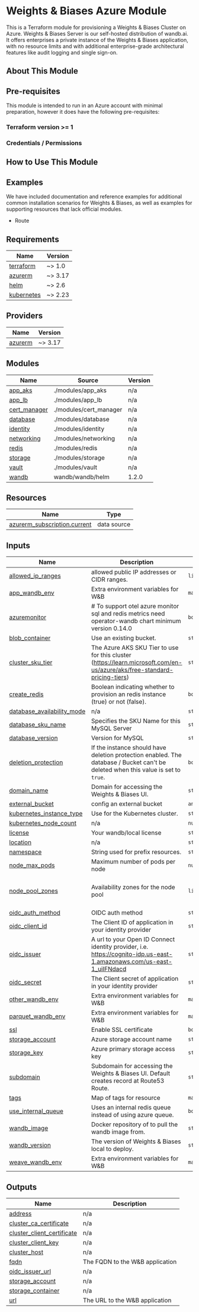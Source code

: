 # Weights & Biases Azure Module

This is a Terraform module for provisioning a Weights & Biases Cluster on Azure.
Weights & Biases Server is our self-hosted distribution of wandb.ai. It offers
enterprises a private instance of the Weights & Biases application, with no
resource limits and with additional enterprise-grade architectural features like
audit logging and single sign-on.

## About This Module

## Pre-requisites

This module is intended to run in an Azure account with minimal
preparation, however it does have the following pre-requisites:

### Terraform version >= 1

### Credentials / Permissions

## How to Use This Module

## Examples

We have included documentation and reference examples for additional common
installation scenarios for Weights & Biases, as well as examples for supporting
resources that lack official modules.

- Route

<!-- BEGIN_TF_DOCS -->
## Requirements

| Name | Version |
|------|---------|
| <a name="requirement_terraform"></a> [terraform](#requirement\_terraform) | ~> 1.0 |
| <a name="requirement_azurerm"></a> [azurerm](#requirement\_azurerm) | ~> 3.17 |
| <a name="requirement_helm"></a> [helm](#requirement\_helm) | ~> 2.6 |
| <a name="requirement_kubernetes"></a> [kubernetes](#requirement\_kubernetes) | ~> 2.23 |

## Providers

| Name | Version |
|------|---------|
| <a name="provider_azurerm"></a> [azurerm](#provider\_azurerm) | ~> 3.17 |

## Modules

| Name | Source | Version |
|------|--------|---------|
| <a name="module_app_aks"></a> [app\_aks](#module\_app\_aks) | ./modules/app_aks | n/a |
| <a name="module_app_lb"></a> [app\_lb](#module\_app\_lb) | ./modules/app_lb | n/a |
| <a name="module_cert_manager"></a> [cert\_manager](#module\_cert\_manager) | ./modules/cert_manager | n/a |
| <a name="module_database"></a> [database](#module\_database) | ./modules/database | n/a |
| <a name="module_identity"></a> [identity](#module\_identity) | ./modules/identity | n/a |
| <a name="module_networking"></a> [networking](#module\_networking) | ./modules/networking | n/a |
| <a name="module_redis"></a> [redis](#module\_redis) | ./modules/redis | n/a |
| <a name="module_storage"></a> [storage](#module\_storage) | ./modules/storage | n/a |
| <a name="module_vault"></a> [vault](#module\_vault) | ./modules/vault | n/a |
| <a name="module_wandb"></a> [wandb](#module\_wandb) | wandb/wandb/helm | 1.2.0 |

## Resources

| Name | Type |
|------|------|
| [azurerm_subscription.current](https://registry.terraform.io/providers/hashicorp/azurerm/latest/docs/data-sources/subscription) | data source |

## Inputs

| Name | Description | Type | Default | Required |
|------|-------------|------|---------|:--------:|
| <a name="input_allowed_ip_ranges"></a> [allowed\_ip\_ranges](#input\_allowed\_ip\_ranges) | allowed public IP addresses or CIDR ranges. | `list(string)` | `[]` | no |
| <a name="input_app_wandb_env"></a> [app\_wandb\_env](#input\_app\_wandb\_env) | Extra environment variables for W&B | `map(string)` | `{}` | no |
| <a name="input_azuremonitor"></a> [azuremonitor](#input\_azuremonitor) | # To support otel azure monitor sql and redis metrics need operator-wandb chart minimum version 0.14.0 | `bool` | `true` | no |
| <a name="input_blob_container"></a> [blob\_container](#input\_blob\_container) | Use an existing bucket. | `string` | `""` | no |
| <a name="input_cluster_sku_tier"></a> [cluster\_sku\_tier](#input\_cluster\_sku\_tier) | The Azure AKS SKU Tier to use for this cluster (https://learn.microsoft.com/en-us/azure/aks/free-standard-pricing-tiers) | `string` | `"Free"` | no |
| <a name="input_create_redis"></a> [create\_redis](#input\_create\_redis) | Boolean indicating whether to provision an redis instance (true) or not (false). | `bool` | `false` | no |
| <a name="input_database_availability_mode"></a> [database\_availability\_mode](#input\_database\_availability\_mode) | n/a | `string` | `"SameZone"` | no |
| <a name="input_database_sku_name"></a> [database\_sku\_name](#input\_database\_sku\_name) | Specifies the SKU Name for this MySQL Server | `string` | `"GP_Standard_D4ds_v4"` | no |
| <a name="input_database_version"></a> [database\_version](#input\_database\_version) | Version for MySQL | `string` | `"5.7"` | no |
| <a name="input_deletion_protection"></a> [deletion\_protection](#input\_deletion\_protection) | If the instance should have deletion protection enabled. The database / Bucket can't be deleted when this value is set to `true`. | `bool` | `true` | no |
| <a name="input_domain_name"></a> [domain\_name](#input\_domain\_name) | Domain for accessing the Weights & Biases UI. | `string` | `null` | no |
| <a name="input_external_bucket"></a> [external\_bucket](#input\_external\_bucket) | config an external bucket | `any` | `null` | no |
| <a name="input_kubernetes_instance_type"></a> [kubernetes\_instance\_type](#input\_kubernetes\_instance\_type) | Use for the Kubernetes cluster. | `string` | `"Standard_D4a_v4"` | no |
| <a name="input_kubernetes_node_count"></a> [kubernetes\_node\_count](#input\_kubernetes\_node\_count) | n/a | `number` | `2` | no |
| <a name="input_license"></a> [license](#input\_license) | Your wandb/local license | `string` | n/a | yes |
| <a name="input_location"></a> [location](#input\_location) | n/a | `string` | n/a | yes |
| <a name="input_namespace"></a> [namespace](#input\_namespace) | String used for prefix resources. | `string` | n/a | yes |
| <a name="input_node_max_pods"></a> [node\_max\_pods](#input\_node\_max\_pods) | Maximum number of pods per node | `number` | `30` | no |
| <a name="input_node_pool_zones"></a> [node\_pool\_zones](#input\_node\_pool\_zones) | Availability zones for the node pool | `list(string)` | <pre>[<br>  "1",<br>  "2"<br>]</pre> | no |
| <a name="input_oidc_auth_method"></a> [oidc\_auth\_method](#input\_oidc\_auth\_method) | OIDC auth method | `string` | `"implicit"` | no |
| <a name="input_oidc_client_id"></a> [oidc\_client\_id](#input\_oidc\_client\_id) | The Client ID of application in your identity provider | `string` | `""` | no |
| <a name="input_oidc_issuer"></a> [oidc\_issuer](#input\_oidc\_issuer) | A url to your Open ID Connect identity provider, i.e. https://cognito-idp.us-east-1.amazonaws.com/us-east-1_uiIFNdacd | `string` | `""` | no |
| <a name="input_oidc_secret"></a> [oidc\_secret](#input\_oidc\_secret) | The Client secret of application in your identity provider | `string` | `""` | no |
| <a name="input_other_wandb_env"></a> [other\_wandb\_env](#input\_other\_wandb\_env) | Extra environment variables for W&B | `map(any)` | `{}` | no |
| <a name="input_parquet_wandb_env"></a> [parquet\_wandb\_env](#input\_parquet\_wandb\_env) | Extra environment variables for W&B | `map(string)` | `{}` | no |
| <a name="input_ssl"></a> [ssl](#input\_ssl) | Enable SSL certificate | `bool` | `true` | no |
| <a name="input_storage_account"></a> [storage\_account](#input\_storage\_account) | Azure storage account name | `string` | `""` | no |
| <a name="input_storage_key"></a> [storage\_key](#input\_storage\_key) | Azure primary storage access key | `string` | `""` | no |
| <a name="input_subdomain"></a> [subdomain](#input\_subdomain) | Subdomain for accessing the Weights & Biases UI. Default creates record at Route53 Route. | `string` | `null` | no |
| <a name="input_tags"></a> [tags](#input\_tags) | Map of tags for resource | `map(string)` | `{}` | no |
| <a name="input_use_internal_queue"></a> [use\_internal\_queue](#input\_use\_internal\_queue) | Uses an internal redis queue instead of using azure queue. | `bool` | `false` | no |
| <a name="input_wandb_image"></a> [wandb\_image](#input\_wandb\_image) | Docker repository of to pull the wandb image from. | `string` | `"wandb/local"` | no |
| <a name="input_wandb_version"></a> [wandb\_version](#input\_wandb\_version) | The version of Weights & Biases local to deploy. | `string` | `"latest"` | no |
| <a name="input_weave_wandb_env"></a> [weave\_wandb\_env](#input\_weave\_wandb\_env) | Extra environment variables for W&B | `map(string)` | `{}` | no |

## Outputs

| Name | Description |
|------|-------------|
| <a name="output_address"></a> [address](#output\_address) | n/a |
| <a name="output_cluster_ca_certificate"></a> [cluster\_ca\_certificate](#output\_cluster\_ca\_certificate) | n/a |
| <a name="output_cluster_client_certificate"></a> [cluster\_client\_certificate](#output\_cluster\_client\_certificate) | n/a |
| <a name="output_cluster_client_key"></a> [cluster\_client\_key](#output\_cluster\_client\_key) | n/a |
| <a name="output_cluster_host"></a> [cluster\_host](#output\_cluster\_host) | n/a |
| <a name="output_fqdn"></a> [fqdn](#output\_fqdn) | The FQDN to the W&B application |
| <a name="output_oidc_issuer_url"></a> [oidc\_issuer\_url](#output\_oidc\_issuer\_url) | n/a |
| <a name="output_storage_account"></a> [storage\_account](#output\_storage\_account) | n/a |
| <a name="output_storage_container"></a> [storage\_container](#output\_storage\_container) | n/a |
| <a name="output_url"></a> [url](#output\_url) | The URL to the W&B application |
<!-- END_TF_DOCS -->
